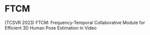 # FTCM
(TCSVR 2023) FTCM: Frequency-Temporal Collaborative Module for Efficient 3D Human Pose Estimation in Video
